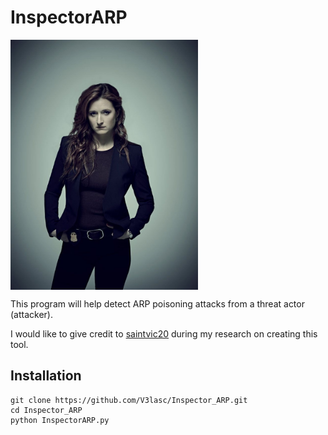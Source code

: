 <h1>InspectorARP</h1>
<div>
  <img  width='300' align='center' src='Dom_DiPierro.jpg' alt='Dominique "Dom" DiPierro'>
</div>

This program will help detect ARP poisoning attacks from a threat actor (attacker).

I would like to give credit to <a href='https://github.com/saintvic20/ARP-SPOOF-DETECTOR'>saintvic20<a/> during my research on creating this tool.

<h2>Installation</h2>

```
git clone https://github.com/V3lasc/Inspector_ARP.git
cd Inspector_ARP
python InspectorARP.py
```
